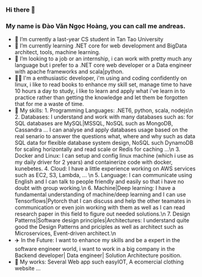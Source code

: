 ### Hi there 👋
### My name is Đào Văn Ngọc Hoàng, you can call me andreas.

- 🔭 I’m currently a last-year CS student in Tan Tao University
- 🌱 I’m currently learning .NET core for web development and BigData architect, tools, machine learning.
- 👯 I’m looking to a job or an internship, i can work with pretty much any language but i prefer to a .NET core web developer or a Data engineer with apache frameworks and scala|python.
- 👨‍💻 I'm a enthusiastic developer, i'm using and coding confidently on linux, i like to read books to enhance my skill set, manage time to have 10 hours a day to study, i like to learn and apply what i've learn in to practice rather than getting the knowledge and let them be forgotten that for me a waste of time. 
- 🤹 My skills: 
            1. Programming Languages: .NET6, python, scala, nodejs\n
            2. Databases: I understand and work with many databases such as: for SQL databases are MySQL|MSSQL, NoSQL such as MongoDB, Cassandra ... I can analyse and 
               apply databases usage based on the real senario to answer the questions what, where and why such as data SQL data for flexible database system design,                    NoSQL such DynamoDB for scaling horizontally and read scale or Redis for caching ...\n
            3. Docker and Linux: I can setup and config linux machine (which i use as my daily driver for 2 years) and containerize code with docker, kunebetes.
            4. Cloud: I have a little experience working on AWS services such as EC2, S3, Lambda, ... \n
            5. Language: I can communicate using English and I can talk to people friendly and easily so that i have no doubt with group working.\n
            6. Machine|Deep learning: I have a fundamental understanding of machine/deep learning and I can use Tensorflows|Pytorch that I can discuss and help the other                teamates in communication or even join working with them as well as I can read research paper in this field to figure out needed solutions.\n
            7. Design Patterns|Software design principles|Architectures: I understand quite good the Design Patterns and priciples as well as architect such as        
               Microservices, Event-driven architect.\n
- ✈️ In the Future: I want to enhance my skills and be a expert in the software engineer world, i want to work in a big company in the Backend developer| Data engineer| Solution Architecture position.
- 🔖 My works: Several Web app such easyIOT, A ecomercial clothing website ...
